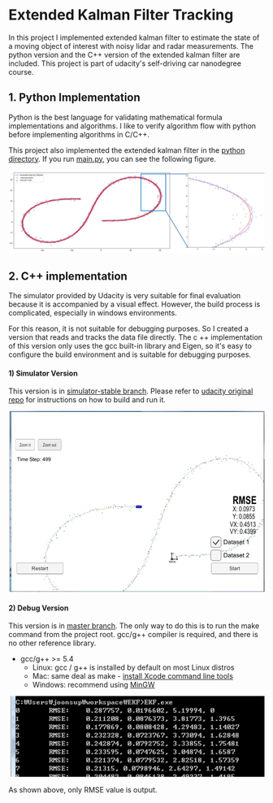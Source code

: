 # Extended Kalman Filter Tracking

In this project I implemented extended kalman filter to estimate the state of a moving object of interest with noisy lidar and radar measurements. The python version and the C++ version of the extended kalman filter are included. This project is part of udacity's self-driving car nanodegree course.


## 1. Python Implementation

Python is the best language for validating mathematical formula implementations and algorithms. I like to verify algorithm flow with python before implementing algorithms in C/C++.

This project also implemented the extended kalman filter in the [python directory](https://github.com/penny4860/CarND-Extended-Kalman-Filter/tree/master/python). If you run [main.py](https://github.com/penny4860/CarND-Extended-Kalman-Filter/blob/master/python/main.py), you can see the following figure.

<img src="images/python.png">

## 2. C++ implementation

The simulator provided by Udacity is very suitable for final evaluation because it is accompanied by a visual effect. However, the build process is complicated, especially in windows environments.

For this reason, it is not suitable for debugging purposes. So I created a version that reads and tracks the data file directly. The c ++ implementation of this version only uses the gcc built-in library and Eigen, so it's easy to configure the build environment and is suitable for debugging purposes.

#### 1) Simulator Version

This version is in [simulator-stable branch](https://github.com/penny4860/CarND-Extended-Kalman-Filter/tree/simulator-stable). Please refer to [udacity original repo](https://github.com/udacity/CarND-Extended-Kalman-Filter-Project) for instructions on how to build and run it.

<img src="images/simulator.png">

#### 2) Debug Version

This version is in [master branch](https://github.com/penny4860/CarND-Extended-Kalman-Filter/tree/master). The only way to do this is to run the make command from the project root. gcc/g++ compiler is required, and there is no other reference library.

* gcc/g++ >= 5.4
  * Linux: gcc / g++ is installed by default on most Linux distros
  * Mac: same deal as make - [install Xcode command line tools](https://developer.apple.com/xcode/features/)
  * Windows: recommend using [MinGW](http://www.mingw.org/)

<img src="images/debug.png">

As shown above, only RMSE value is output.







